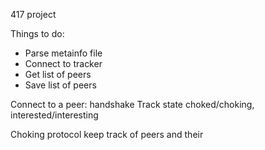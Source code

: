 417 project

Things to do:

* Parse metainfo file
* Connect to tracker
* Get list of peers
* Save list of peers


Connect to a peer:
handshake
Track state choked/choking, interested/interesting


Choking protocol
keep track of peers and their
